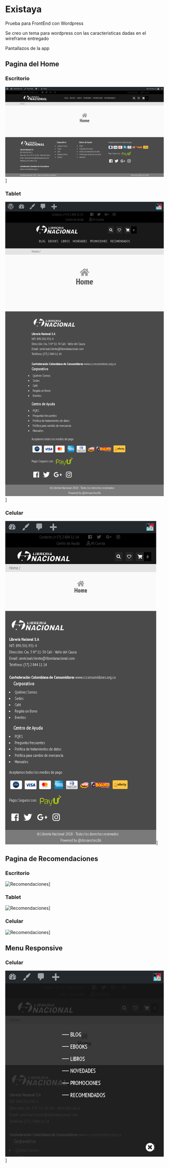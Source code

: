 # Existaya

Prueba para FrontEnd con Wordpress

Se creo un tema para wordpress con las caracteristicas dadas en el wireframe entregado

Pantallazos de la app

## Pagina del Home

### Escritorio
![Home](./wireframes/home.png)]

### Tablet
![Home](./wireframes/home768.png)]

### Celular
![Home](./wireframes/home575.png)]

## Pagina de Recomendaciones

### Escritorio
![Recomendaciones](./wireframes/recomendaciones.png)]

### Tablet
![Recomendaciones](./wireframes/recomendaciones768.png)]

### Celular
![Recomendaciones](./wireframes/recomendaciones575.png)]

## Menu Responsive

### Celular
![Home](./wireframes/menuMobile.png)]